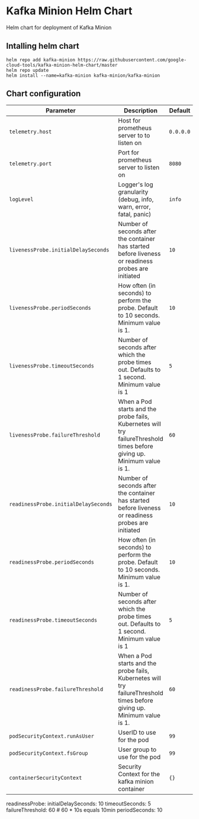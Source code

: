 # Kafka Minion Helm Chart

Helm chart for deployment of Kafka Minion

## Intalling helm chart

```
helm repo add kafka-minion https://raw.githubusercontent.com/google-cloud-tools/kafka-minion-helm-chart/master
helm repo update
helm install --name=kafka-minion kafka-minion/kafka-minion
```

## Chart configuration

| Parameter                            | Description                                                                                                             | Default   |
| ------------------------------------ | ----------------------------------------------------------------------------------------------------------------------- | --------- |
| `telemetry.host`                     | Host for prometheus server to to listen on                                                                              | `0.0.0.0` |
| `telemetry.port`                     | Port for prometheus server to listen on                                                                                 | `8080`    |
| `logLevel`                           | Logger's log granularity (debug, info, warn, error, fatal, panic)                                                       | `info`    |
| `livenessProbe.initialDelaySeconds`  | Number of seconds after the container has started before liveness or readiness probes are initiated                     | `10`      |
| `livenessProbe.periodSeconds`        | How often (in seconds) to perform the probe. Default to 10 seconds. Minimum value is 1.                                 | `10`      |
| `livenessProbe.timeoutSeconds`       | Number of seconds after which the probe times out. Defaults to 1 second. Minimum value is 1                             | `5`       |
| `livenessProbe.failureThreshold`     | When a Pod starts and the probe fails, Kubernetes will try failureThreshold times before giving up. Minimum value is 1. | `60`      |
| `readinessProbe.initialDelaySeconds` | Number of seconds after the container has started before liveness or readiness probes are initiated                     | `10`      |
| `readinessProbe.periodSeconds`       | How often (in seconds) to perform the probe. Default to 10 seconds. Minimum value is 1.                                 | `10`      |
| `readinessProbe.timeoutSeconds`      | Number of seconds after which the probe times out. Defaults to 1 second. Minimum value is 1                             | `5`       |
| `readinessProbe.failureThreshold`    | When a Pod starts and the probe fails, Kubernetes will try failureThreshold times before giving up. Minimum value is 1. | `60`      |
| `podSecurityContext.runAsUser`       | UserID to use for the pod                                                                                               | `99`      |
| `podSecurityContext.fsGroup`         | User group to use for the pod                                                                                           | `99`      |
| `containerSecurityContext`           | Security Context for the kafka minion container                                                                         | `{}`      |

readinessProbe:
initialDelaySeconds: 10
timeoutSeconds: 5
failureThreshold: 60 # 60 \* 10s equals 10min
periodSeconds: 10
